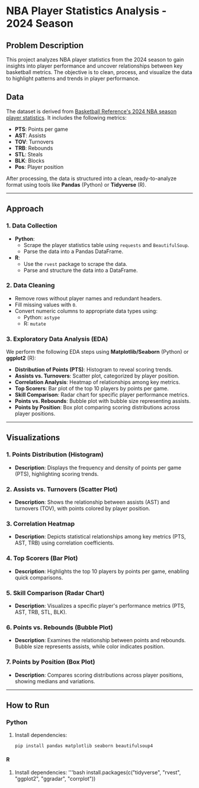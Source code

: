 # NBA Player Statistics Analysis - 2024 Season

## Problem Description
This project analyzes NBA player statistics from the 2024 season to gain insights into player performance and uncover relationships between key basketball metrics. The objective is to clean, process, and visualize the data to highlight patterns and trends in player performance.

## Data
The dataset is derived from [Basketball Reference's 2024 NBA season player statistics](https://www.basketball-reference.com/). It includes the following metrics:
- **PTS**: Points per game
- **AST**: Assists
- **TOV**: Turnovers
- **TRB**: Rebounds
- **STL**: Steals
- **BLK**: Blocks
- **Pos**: Player position

After processing, the data is structured into a clean, ready-to-analyze format using tools like **Pandas** (Python) or **Tidyverse** (R).

---

## Approach

### 1. Data Collection
- **Python**: 
  - Scrape the player statistics table using `requests` and `BeautifulSoup`.
  - Parse the data into a Pandas DataFrame.
- **R**: 
  - Use the `rvest` package to scrape the data.
  - Parse and structure the data into a DataFrame.

### 2. Data Cleaning
- Remove rows without player names and redundant headers.
- Fill missing values with `0`.
- Convert numeric columns to appropriate data types using:
  - Python: `astype`
  - R: `mutate`

### 3. Exploratory Data Analysis (EDA)
We perform the following EDA steps using **Matplotlib/Seaborn** (Python) or **ggplot2** (R):
- **Distribution of Points (PTS)**: Histogram to reveal scoring trends.
- **Assists vs. Turnovers**: Scatter plot, categorized by player position.
- **Correlation Analysis**: Heatmap of relationships among key metrics.
- **Top Scorers**: Bar plot of the top 10 players by points per game.
- **Skill Comparison**: Radar chart for specific player performance metrics.
- **Points vs. Rebounds**: Bubble plot with bubble size representing assists.
- **Points by Position**: Box plot comparing scoring distributions across player positions.

---

## Visualizations
### 1. Points Distribution (Histogram)
- **Description**: Displays the frequency and density of points per game (PTS), highlighting scoring trends.

### 2. Assists vs. Turnovers (Scatter Plot)
- **Description**: Shows the relationship between assists (AST) and turnovers (TOV), with points colored by player position.

### 3. Correlation Heatmap
- **Description**: Depicts statistical relationships among key metrics (PTS, AST, TRB) using correlation coefficients.

### 4. Top Scorers (Bar Plot)
- **Description**: Highlights the top 10 players by points per game, enabling quick comparisons.

### 5. Skill Comparison (Radar Chart)
- **Description**: Visualizes a specific player's performance metrics (PTS, AST, TRB, STL, BLK).

### 6. Points vs. Rebounds (Bubble Plot)
- **Description**: Examines the relationship between points and rebounds. Bubble size represents assists, while color indicates position.

### 7. Points by Position (Box Plot)
- **Description**: Compares scoring distributions across player positions, showing medians and variations.

---

## How to Run
### Python
1. Install dependencies:
   ```bash
   pip install pandas matplotlib seaborn beautifulsoup4

#### R
1. Install dependencies:
   '''bash
  install.packages(c("tidyverse", "rvest", "ggplot2", "ggradar", "corrplot"))

